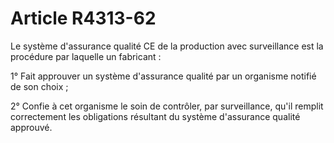 # Article R4313-62

Le système d'assurance qualité CE de la production avec surveillance est la procédure par laquelle un fabricant : 
  
   
1° Fait approuver un système d'assurance qualité par un organisme notifié de son choix ; 
  
   
2° Confie à cet organisme le soin de contrôler, par surveillance, qu'il remplit correctement les obligations résultant du système d'assurance qualité approuvé.